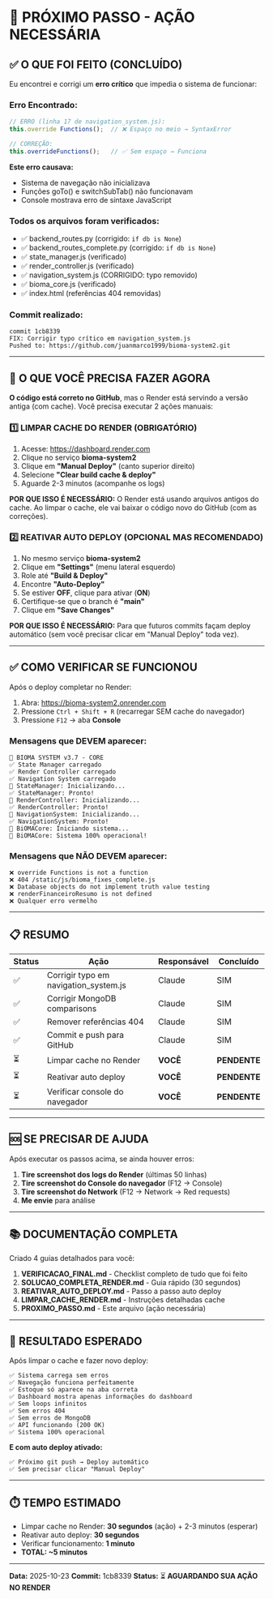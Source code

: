 # 🎯 PRÓXIMO PASSO - AÇÃO NECESSÁRIA

## ✅ O QUE FOI FEITO (CONCLUÍDO)

Eu encontrei e corrigi um **erro crítico** que impedia o sistema de funcionar:

### Erro Encontrado:
```javascript
// ERRO (linha 17 de navigation_system.js):
this.override Functions();  // ❌ Espaço no meio → SyntaxError

// CORREÇÃO:
this.overrideFunctions();   // ✅ Sem espaço → Funciona
```

**Este erro causava:**
- Sistema de navegação não inicializava
- Funções goTo() e switchSubTab() não funcionavam
- Console mostrava erro de sintaxe JavaScript

### Todos os arquivos foram verificados:
- ✅ backend_routes.py (corrigido: `if db is None`)
- ✅ backend_routes_complete.py (corrigido: `if db is None`)
- ✅ state_manager.js (verificado)
- ✅ render_controller.js (verificado)
- ✅ navigation_system.js (CORRIGIDO: typo removido)
- ✅ bioma_core.js (verificado)
- ✅ index.html (referências 404 removidas)

### Commit realizado:
```
commit 1cb8339
FIX: Corrigir typo crítico em navigation_system.js
Pushed to: https://github.com/juanmarco1999/bioma-system2.git
```

---

## 🚨 O QUE VOCÊ PRECISA FAZER AGORA

**O código está correto no GitHub**, mas o Render está servindo a versão antiga (com cache). Você precisa executar 2 ações manuais:

### 1️⃣ LIMPAR CACHE DO RENDER (OBRIGATÓRIO)

1. Acesse: https://dashboard.render.com
2. Clique no serviço **bioma-system2**
3. Clique em **"Manual Deploy"** (canto superior direito)
4. Selecione **"Clear build cache & deploy"**
5. Aguarde 2-3 minutos (acompanhe os logs)

**POR QUE ISSO É NECESSÁRIO:**
O Render está usando arquivos antigos do cache. Ao limpar o cache, ele vai baixar o código novo do GitHub (com as correções).

### 2️⃣ REATIVAR AUTO DEPLOY (OPCIONAL MAS RECOMENDADO)

1. No mesmo serviço **bioma-system2**
2. Clique em **"Settings"** (menu lateral esquerdo)
3. Role até **"Build & Deploy"**
4. Encontre **"Auto-Deploy"**
5. Se estiver **OFF**, clique para ativar (**ON**)
6. Certifique-se que o branch é **"main"**
7. Clique em **"Save Changes"**

**POR QUE ISSO É NECESSÁRIO:**
Para que futuros commits façam deploy automático (sem você precisar clicar em "Manual Deploy" toda vez).

---

## ✅ COMO VERIFICAR SE FUNCIONOU

Após o deploy completar no Render:

1. Abra: https://bioma-system2.onrender.com
2. Pressione `Ctrl + Shift + R` (recarregar SEM cache do navegador)
3. Pressione `F12` → aba **Console**

### Mensagens que DEVEM aparecer:
```
🌳 BIOMA SYSTEM v3.7 - CORE
✅ State Manager carregado
✅ Render Controller carregado
✅ Navigation System carregado
🔧 StateManager: Inicializando...
✅ StateManager: Pronto!
🎨 RenderController: Inicializando...
✅ RenderController: Pronto!
🧭 NavigationSystem: Inicializando...
✅ NavigationSystem: Pronto!
🚀 BiOMACore: Iniciando sistema...
🎉 BiOMACore: Sistema 100% operacional!
```

### Mensagens que NÃO DEVEM aparecer:
```
❌ override Functions is not a function
❌ 404 /static/js/bioma_fixes_complete.js
❌ Database objects do not implement truth value testing
❌ renderFinanceiroResumo is not defined
❌ Qualquer erro vermelho
```

---

## 📋 RESUMO

| Status | Ação | Responsável | Concluído |
|--------|------|-------------|-----------|
| ✅ | Corrigir typo em navigation_system.js | Claude | SIM |
| ✅ | Corrigir MongoDB comparisons | Claude | SIM |
| ✅ | Remover referências 404 | Claude | SIM |
| ✅ | Commit e push para GitHub | Claude | SIM |
| ⏳ | Limpar cache no Render | **VOCÊ** | **PENDENTE** |
| ⏳ | Reativar auto deploy | **VOCÊ** | **PENDENTE** |
| ⏳ | Verificar console do navegador | **VOCÊ** | **PENDENTE** |

---

## 🆘 SE PRECISAR DE AJUDA

Após executar os passos acima, se ainda houver erros:

1. **Tire screenshot dos logs do Render** (últimas 50 linhas)
2. **Tire screenshot do Console do navegador** (F12 → Console)
3. **Tire screenshot do Network** (F12 → Network → Red requests)
4. **Me envie** para análise

---

## 📚 DOCUMENTAÇÃO COMPLETA

Criado 4 guias detalhados para você:

1. **VERIFICACAO_FINAL.md** - Checklist completo de tudo que foi feito
2. **SOLUCAO_COMPLETA_RENDER.md** - Guia rápido (30 segundos)
3. **REATIVAR_AUTO_DEPLOY.md** - Passo a passo auto deploy
4. **LIMPAR_CACHE_RENDER.md** - Instruções detalhadas cache
5. **PROXIMO_PASSO.md** - Este arquivo (ação necessária)

---

## 🎯 RESULTADO ESPERADO

Após limpar o cache e fazer novo deploy:

```
✅ Sistema carrega sem erros
✅ Navegação funciona perfeitamente
✅ Estoque só aparece na aba correta
✅ Dashboard mostra apenas informações do dashboard
✅ Sem loops infinitos
✅ Sem erros 404
✅ Sem erros de MongoDB
✅ API funcionando (200 OK)
✅ Sistema 100% operacional
```

**E com auto deploy ativado:**
```
✅ Próximo git push → Deploy automático
✅ Sem precisar clicar "Manual Deploy"
```

---

## ⏱️ TEMPO ESTIMADO

- Limpar cache no Render: **30 segundos** (ação) + 2-3 minutos (esperar)
- Reativar auto deploy: **30 segundos**
- Verificar funcionamento: **1 minuto**
- **TOTAL: ~5 minutos**

---

**Data:** 2025-10-23
**Commit:** 1cb8339
**Status:** ⏳ **AGUARDANDO SUA AÇÃO NO RENDER**
